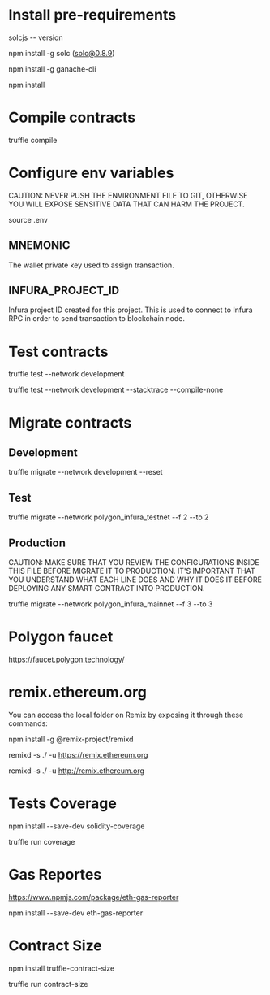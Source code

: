 # Install pre-requirements

solcjs -- version

npm install -g solc (solc@0.8.9)

npm install -g ganache-cli

npm install

# Compile contracts

truffle compile

# Configure env variables

CAUTION: NEVER PUSH THE ENVIRONMENT FILE TO GIT, OTHERWISE YOU WILL EXPOSE SENSITIVE DATA THAT CAN HARM THE PROJECT.

source .env

## MNEMONIC

The wallet private key used to assign transaction.

## INFURA_PROJECT_ID

Infura project ID created for this project. This is used to connect to Infura RPC in order to send transaction to blockchain node.

# Test contracts

truffle test --network development

truffle test --network development --stacktrace  --compile-none

# Migrate contracts

## Development

truffle migrate --network development --reset

## Test

truffle migrate --network polygon_infura_testnet --f 2 --to 2

## Production

CAUTION: MAKE SURE THAT YOU REVIEW THE CONFIGURATIONS INSIDE THIS FILE BEFORE MIGRATE IT TO PRODUCTION. 
IT'S IMPORTANT THAT YOU UNDERSTAND WHAT EACH LINE DOES AND WHY IT DOES IT BEFORE DEPLOYING ANY SMART CONTRACT INTO PRODUCTION.

truffle migrate --network polygon_infura_mainnet --f 3 --to 3

# Polygon faucet

https://faucet.polygon.technology/

# remix.ethereum.org

You can access the local folder on Remix by exposing it through these commands:

npm install -g @remix-project/remixd

remixd -s ./ -u https://remix.ethereum.org

remixd -s ./ -u http://remix.ethereum.org

# Tests Coverage

npm install --save-dev solidity-coverage

truffle run coverage

# Gas Reportes

https://www.npmjs.com/package/eth-gas-reporter

npm install --save-dev eth-gas-reporter

# Contract Size

npm install truffle-contract-size

truffle run contract-size